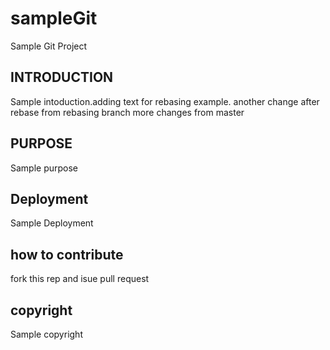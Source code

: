 # sampleGit
Sample Git Project
## INTRODUCTION
Sample intoduction.adding text for rebasing example.
another change after rebase from rebasing branch
more changes from master
## PURPOSE
Sample purpose

## Deployment
Sample Deployment

## how to contribute
fork this rep and isue pull request
 
## copyright
Sample copyright